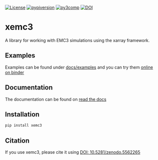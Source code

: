 [![License](https://img.shields.io/badge/license-GPL-blue.svg)](https://www.gnu.org/licenses/gpl-3.0.en.html)
[![pypiversion](https://img.shields.io/pypi/v/xemc3.svg)](https://pypi.python.org/pypi/xemc3)
[![py3comp](https://img.shields.io/badge/py3-compatible-brightgreen.svg)](https://img.shields.io/badge/py3-compatible-brightgreen.svg)
[![DOI](https://zenodo.org/badge/doi/10.5281/zenodo.5562265.svg)](https://doi.org/10.5281/zenodo.5562265)

# xemc3

A library for working with EMC3 simulations using the xarray framework.

## Examples
Examples can be found under [docs/examples](docs/examples) and you can try them [online on binder](https://mybinder.org/v2/gh/dschwoerer/xemc3/next?filepath=docs%2Fexamples)

## Documentation
The documentation can be found on [read the docs](https://xemc3.rtfd.io)

## Installation
```bash
pip install xemc3
```

## Citation
If you use xemc3, please cite it using [DOI: 10.5281/zenodo.5562265](https://doi.org/10.5281/zenodo.5562265)
